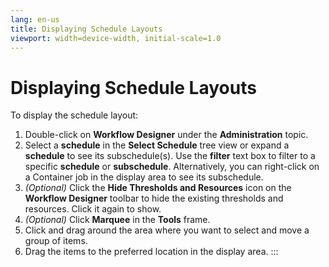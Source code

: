 ```yaml
---
lang: en-us
title: Displaying Schedule Layouts
viewport: width=device-width, initial-scale=1.0
---
```


#  Displaying Schedule Layouts

To display the schedule layout:

1.  Double-click on **Workflow Designer** under the **Administration**
    topic.
2.  Select a **schedule** in the **Select Schedule** tree view or expand
    a **schedule** to see its subschedule(s). Use the **filter** text
    box to filter to a specific **schedule** or **subschedule**.
    Alternatively, you can right-click on a Container job in the display
    area to see its subschedule.
3.  *(Optional)* Click the **Hide Thresholds and
    Resources** icon on the **Workflow Designer** toolbar to hide the
    existing thresholds and resources. Click it again to show.
4.  *(Optional)* Click **Marquee** in the **Tools**
    frame.
5.  Click and drag around the area where you want to select and move a
    group of items.
6.  Drag the items to the preferred location in the display area.
:::

 

